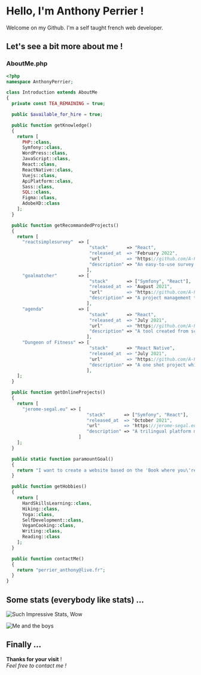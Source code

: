 # Hello, I'm Anthony Perrier !

Welcome on my Github.
I'm a self taught french web developer.

## Let's see a bit more about me !

### AboutMe.php
```php
<?php
namespace AnthonyPerrier;

class Introduction extends AboutMe
{
  private const TEA_REMAINING = true;

  public $available_for_hire = true;

  public function getKnowledge()
  {
    return [
      PHP::class,
      Symfony::class,
      WordPress::class,
      JavaScript::class,
      React::class,
      ReactNative::class,
      Vuejs::class,
      ApiPlatform::class,
      Sass::class,
      SQL::class,
      Figma::class,
      AdobeXD::class
    ];
  }

  public function getRecommandedProjects()
  {
    return [
      "reactsimplesurvey"  => [
                               "stack"       => "React",
                               "released_at  => "February 2022",
                               "url"         => "https://github.com/A-Perrier/reactsimplesurvey",
                               "description" => "An easy-to-use survey builder and renderer in React"
                              ],
      "goalmatcher"        => [
                               "stack"       => ["Symfony", "React"],
                               "released_at  => "August 2021",
                               "url"         => "https://github.com/A-Perrier/goalmatcher",
                               "description" => "A project management tool such as Trello or Clickup --- WIP ---"
                              ],
      "agenda"             => [
                               "stack"       => "React",
                               "released_at  => "July 2021",
                               "url"         => "https://github.com/A-Perrier/agenda",
                               "description" => "A tool created from scratch allowing to access a calendar and save events by date and time"
                              ],
      "Dungeon of Fitness" => [
                               "stack"       => "React Native",
                               "released_at  => "July 2021",
                               "url"         => "https://github.com/A-Perrier/DoF-Game-Simulator",
                               "description" => "A one shot project which is a simulator of the card game Dungeon of Fitness that I made because the Kickstarter shipping made my waiting a bit too long for my taste (:"
                              ],                      
    ];
  }

  public function getOnlineProjects()
  {
    return [
      "jerome-segal.eu" => [
                              "stack"       => ["Symfony", "React"],
                              "released_at  => "October 2021",
                              "url"         => "https://jerome-segal.eu",
                              "description" => "A trilingual platform made to map all speeches, public appearances and books from a franco-austrian speaker and researcher"
                           ]
    ];
  }

  public static function paramountGoal()
  {
    return "I want to create a website based on the 'Book where you\'re the hero' concept, as author and developer";
  }

  public function getHobbies()
  {
    return [
      HardSkillsLearning::class,
      Hiking::class,
      Yoga::class,
      SelfDevelopment::class,
      VeganCooking::class,
      Writing::class,
      Reading::class
    ];
  }

  public function contactMe()
  {
    return "perrier_anthony@live.fr";
  }
}


```


## Some stats (everybody like stats) ...
![Such Impressive Stats, Wow](https://github-readme-stats.vercel.app/api?username=A-Perrier&hide=prs&count_private=true&show_icons=true&theme=merko&custom_title=Such%20Impressive%20Stats,%20Wow)

![Me and the boys](https://github-readme-stats.vercel.app/api/top-langs/?username=A-Perrier&layout=compact&theme=merko&custom_title=Me%20and%20the%20boys)


## Finally ...
**Thanks for your visit** !  
*Feel free to contact me !*

<!--
**A-Perrier/A-Perrier** is a ✨ _special_ ✨ repository because its `README.md` (this file) appears on your GitHub profile.

Here are some ideas to get you started:

- 🔭 I’m currently working on ...
- 🌱 I’m currently learning ...
- 👯 I’m looking to collaborate on ...
- 🤔 I’m looking for help with ...
- 💬 Ask me about ...
- 📫 How to reach me: ...
- 😄 Pronouns: ...
- ⚡ Fun fact: ...
-->
